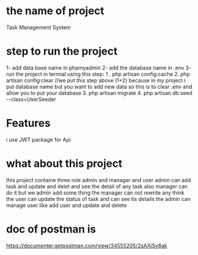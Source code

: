 # the name of project
Task Management System
# step to run the project 
1- add data base name in phpmyadmin
2- add the database name in .env
3- run the project in termial using this step:
   1 . php artisan config:cache
   2. php artisan config:clear
   //we put this step above (1+2) because in my project i put database name but you want to add new data so this is to clear .env and allow you to put your database
   3. php artisan migrate
   4. php artisan db:seed --class=UserSeeder
# Features
i use JWT package for Api   
# what about this project
this project containe three role admin and manager and user
admin can add task and update and delet and see the detail of any task
also manager can do it but we admin add some thing the manager can not rewrite any think 
the user can update the status of task and can see tis details
the admin can manage user like add user and update and delete
# doc of postman is 
https://documenter.getpostman.com/view/34555205/2sAXjSy8ak



